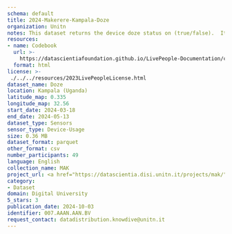 ```yaml
---
schema: default
title: 2024-Makerere-Kampala-Doze
organization: Unitn
notes: This dataset returns the device doze status on (true/false).  It is part of the Makerere data collection, which contains data about the everyday life activities of students coming from Makerere University located in Uganda. The data were collected via questionnaires, data coming from 30 smartphone sensors associated to thousand self-reported annotations over a period of 8 weeks.
resources:
- name: Codebook
  url: >-
    https://datascientiafoundation.github.io/LivePeople-Documentation/codebooks/2024-MAK-Kampala-doze.html
  format: html
license: >-
 ./../../resources/2023LivePeopleLicense.html
dataset_name: Doze
location: Kampala (Uganda)
latitude_map: 0.335
longitude_map: 32.56
start_date: 2024-03-18
end_date: 2024-05-13
dataset_type: Sensors
sensor_type: Device-Usage
size: 0.36 MB
dataset_format: parquet
other_format: csv
number_participants: 49
language: English
collection_name: MAK
project_url: <a href="https://datascientia.disi.unitn.it/projects/mak/">https://datascientia.disi.unitn.it/projects/mak/</a>
category:
- Dataset
domain: Digital University
5_stars: 3
publication_date: 2024-10-03
identifier: 007.AAAN.AAN.BV
request_contact: datadistribution.knowdive@unitn.it
---
```



